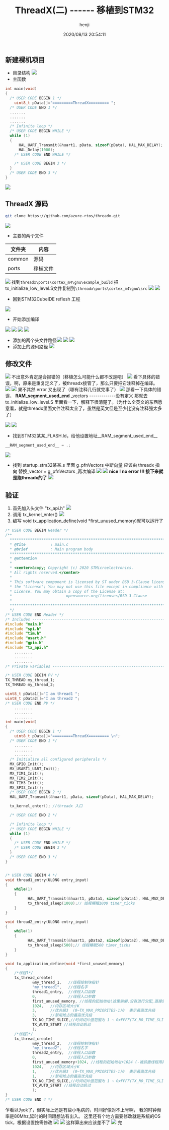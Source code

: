 ﻿---
title: ThreadX(二) ------ 移植到STM32 # 文章标题  
author: henji
img: #/source/images/xxx.jpg
top: false
cover: #true
coverImg: #/images/1.jpg
password: #8d969eef6ecad3c29a3a629280e686cf0c3f5d5a86aff3ca12020c923adc6c92
toc: true
mathjax: false
summary: ThreadX(二) ------ 移植到STM32
categories: ThreadX
tags:
  - ThreadX
  - STM32
date: 2020/08/13 20:54:11
---

## 新建裸机项目

- 目录结构
![](https://img-blog.csdnimg.cn/20200812193339863.png?x-oss-process=image/watermark,type_ZmFuZ3poZW5naGVpdGk,shadow_10,text_aHR0cHM6Ly9ibG9nLmNzZG4ubmV0L3FxXzM3NTU1MDAy,size_16,color_FFFFFF,t_70#pic_center)
- 主函数

```c
int main(void)
{
  /* USER CODE BEGIN 1 */
	uint8_t pData[]="=========ThreadX========= ";
  /* USER CODE END 1 */
  .......
  .......
  .......	
  /* Infinite loop */
  /* USER CODE BEGIN WHILE */
  while (1)
  {
	  HAL_UART_Transmit(&huart1, pData, sizeof(pData), HAL_MAX_DELAY);
	  HAL_Delay(1000);
    /* USER CODE END WHILE */

    /* USER CODE BEGIN 3 */
  }
  /* USER CODE END 3 */
}
```
![](https://img-blog.csdnimg.cn/20200812193533578.png?x-oss-process=image/watermark,type_ZmFuZ3poZW5naGVpdGk,shadow_10,text_aHR0cHM6Ly9ibG9nLmNzZG4ubmV0L3FxXzM3NTU1MDAy,size_16,color_FFFFFF,t_70#pic_center)

## ThreadX 源码

```bash
git clone https://github.com/azure-rtos/threadx.git
```
![](https://img-blog.csdnimg.cn/20200812194627241.png?x-oss-process=image/watermark,type_ZmFuZ3poZW5naGVpdGk,shadow_10,text_aHR0cHM6Ly9ibG9nLmNzZG4ubmV0L3FxXzM3NTU1MDAy,size_16,color_FFFFFF,t_70#pic_center)
- 主要的两个文件

文件夹|内容
----- | ---- 
common | 源码
ports | 移植文件

![](https://img-blog.csdnimg.cn/20200812194730685.png?x-oss-process=image/watermark,type_ZmFuZ3poZW5naGVpdGk,shadow_10,text_aHR0cHM6Ly9ibG9nLmNzZG4ubmV0L3FxXzM3NTU1MDAy,size_16,color_FFFFFF,t_70#pic_center)
找到`threadx\ports\cortex_m4\gnu\example_build`
把tx_initialize_low_level.S文件复制到`\threadx\ports\cortex_m4\gnu\src`
![](https://img-blog.csdnimg.cn/20200812195501334.png?x-oss-process=image/watermark,type_ZmFuZ3poZW5naGVpdGk,shadow_10,text_aHR0cHM6Ly9ibG9nLmNzZG4ubmV0L3FxXzM3NTU1MDAy,size_16,color_FFFFFF,t_70#pic_center)
![](https://img-blog.csdnimg.cn/20200812195800662.png?x-oss-process=image/watermark,type_ZmFuZ3poZW5naGVpdGk,shadow_10,text_aHR0cHM6Ly9ibG9nLmNzZG4ubmV0L3FxXzM3NTU1MDAy,size_16,color_FFFFFF,t_70#pic_center)
* 回到STM32CubeIDE reflesh 工程

![](https://img-blog.csdnimg.cn/20200812200354549.png?x-oss-process=image/watermark,type_ZmFuZ3poZW5naGVpdGk,shadow_10,text_aHR0cHM6Ly9ibG9nLmNzZG4ubmV0L3FxXzM3NTU1MDAy,size_16,color_FFFFFF,t_70#pic_center)
- 开始添加编译

![](https://img-blog.csdnimg.cn/20200812200447459.png?x-oss-process=image/watermark,type_ZmFuZ3poZW5naGVpdGk,shadow_10,text_aHR0cHM6Ly9ibG9nLmNzZG4ubmV0L3FxXzM3NTU1MDAy,size_16,color_FFFFFF,t_70#pic_center)
![](https://img-blog.csdnimg.cn/20200812200609753.png?x-oss-process=image/watermark,type_ZmFuZ3poZW5naGVpdGk,shadow_10,text_aHR0cHM6Ly9ibG9nLmNzZG4ubmV0L3FxXzM3NTU1MDAy,size_16,color_FFFFFF,t_70#pic_center)
![](https://img-blog.csdnimg.cn/20200812200704374.png?x-oss-process=image/watermark,type_ZmFuZ3poZW5naGVpdGk,shadow_10,text_aHR0cHM6Ly9ibG9nLmNzZG4ubmV0L3FxXzM3NTU1MDAy,size_16,color_FFFFFF,t_70#pic_center)
![](https://img-blog.csdnimg.cn/2020081220073894.png?x-oss-process=image/watermark,type_ZmFuZ3poZW5naGVpdGk,shadow_10,text_aHR0cHM6Ly9ibG9nLmNzZG4ubmV0L3FxXzM3NTU1MDAy,size_16,color_FFFFFF,t_70#pic_center)
- 添加的两个头文件路径![](https://img-blog.csdnimg.cn/20200812200822367.png?x-oss-process=image/watermark,type_ZmFuZ3poZW5naGVpdGk,shadow_10,text_aHR0cHM6Ly9ibG9nLmNzZG4ubmV0L3FxXzM3NTU1MDAy,size_16,color_FFFFFF,t_70#pic_center)
![](https://img-blog.csdnimg.cn/20200812201017871.png?x-oss-process=image/watermark,type_ZmFuZ3poZW5naGVpdGk,shadow_10,text_aHR0cHM6Ly9ibG9nLmNzZG4ubmV0L3FxXzM3NTU1MDAy,size_16,color_FFFFFF,t_70#pic_center)
![](https://img-blog.csdnimg.cn/20200812201051992.png?x-oss-process=image/watermark,type_ZmFuZ3poZW5naGVpdGk,shadow_10,text_aHR0cHM6Ly9ibG9nLmNzZG4ubmV0L3FxXzM3NTU1MDAy,size_16,color_FFFFFF,t_70#pic_center)
- 添加上的源码路径
![](https://img-blog.csdnimg.cn/20200812201241300.png?x-oss-process=image/watermark,type_ZmFuZ3poZW5naGVpdGk,shadow_10,text_aHR0cHM6Ly9ibG9nLmNzZG4ubmV0L3FxXzM3NTU1MDAy,size_16,color_FFFFFF,t_70#pic_center)

## 修改文件

![](https://img-blog.csdnimg.cn/20200812201448739.png?x-oss-process=image/watermark,type_ZmFuZ3poZW5naGVpdGk,shadow_10,text_aHR0cHM6Ly9ibG9nLmNzZG4ubmV0L3FxXzM3NTU1MDAy,size_16,color_FFFFFF,t_70#pic_center)
不出意外肯定是会报错的（移植怎么可能什么都不改是吧）
![](https://img-blog.csdnimg.cn/2020081220180646.png?x-oss-process=image/watermark,type_ZmFuZ3poZW5naGVpdGk,shadow_10,text_aHR0cHM6Ly9ibG9nLmNzZG4ubmV0L3FxXzM3NTU1MDAy,size_16,color_FFFFFF,t_70#pic_center)
看下具体的错误，啊，原来是重复定义了，被threadx接管了，那么只要把它注释掉在编译。
![](https://img-blog.csdnimg.cn/20200812201846305.png#pic_center)
![](https://img-blog.csdnimg.cn/20200812202126977.png?x-oss-process=image/watermark,type_ZmFuZ3poZW5naGVpdGk,shadow_10,text_aHR0cHM6Ly9ibG9nLmNzZG4ubmV0L3FxXzM3NTU1MDAy,size_16,color_FFFFFF,t_70#pic_center)
果不其然 error 又出现了（哪有注释几行就完事了）
![](https://img-blog.csdnimg.cn/20200812202245414.png?x-oss-process=image/watermark,type_ZmFuZ3poZW5naGVpdGk,shadow_10,text_aHR0cHM6Ly9ibG9nLmNzZG4ubmV0L3FxXzM3NTU1MDAy,size_16,color_FFFFFF,t_70#pic_center)
那看一下具体的错误，
__RAM_segment_used_end__
_vectors
-------------没有定义
那就去tx_initialize_low_level.S 里面看一下，解释下很清楚了。（为什么全英文的东西愿意看，就是threadx里面文件注释太全了，虽然是英文但是至少比没有注释强太多了）

![](https://img-blog.csdnimg.cn/20200812202358800.png?x-oss-process=image/watermark,type_ZmFuZ3poZW5naGVpdGk,shadow_10,text_aHR0cHM6Ly9ibG9nLmNzZG4ubmV0L3FxXzM3NTU1MDAy,size_16,color_FFFFFF,t_70#pic_center)
![](https://img-blog.csdnimg.cn/20200812202634799.png?x-oss-process=image/watermark,type_ZmFuZ3poZW5naGVpdGk,shadow_10,text_aHR0cHM6Ly9ibG9nLmNzZG4ubmV0L3FxXzM3NTU1MDAy,size_16,color_FFFFFF,t_70#pic_center)
 - 找到STM32某某_FLASH.ld，给他设置地址__RAM_segment_used_end__
 
```c
__RAM_segment_used_end__ = .;
```

![](https://img-blog.csdnimg.cn/20200812203450767.png?x-oss-process=image/watermark,type_ZmFuZ3poZW5naGVpdGk,shadow_10,text_aHR0cHM6Ly9ibG9nLmNzZG4ubmV0L3FxXzM3NTU1MDAy,size_16,color_FFFFFF,t_70#pic_center)
- 找到 startup_stm32某某.s 里面 g_pfnVectors 中断向量 应该由 threadx 指向
替换_vector = g_pfnVectors ,再次编译
![](https://img-blog.csdnimg.cn/2020081220381551.png?x-oss-process=image/watermark,type_ZmFuZ3poZW5naGVpdGk,shadow_10,text_aHR0cHM6Ly9ibG9nLmNzZG4ubmV0L3FxXzM3NTU1MDAy,size_16,color_FFFFFF,t_70#pic_center)
![](https://img-blog.csdnimg.cn/20200812204336372.png?x-oss-process=image/watermark,type_ZmFuZ3poZW5naGVpdGk,shadow_10,text_aHR0cHM6Ly9ibG9nLmNzZG4ubmV0L3FxXzM3NTU1MDAy,size_16,color_FFFFFF,t_70#pic_center)
**nice ! no error !!! 接下来就是跑threadx的了**
![](https://img-blog.csdnimg.cn/20200812204447529.png?x-oss-process=image/watermark,type_ZmFuZ3poZW5naGVpdGk,shadow_10,text_aHR0cHM6Ly9ibG9nLmNzZG4ubmV0L3FxXzM3NTU1MDAy,size_16,color_FFFFFF,t_70#pic_center)

## 验证

1. 首先加入头文件 "tx_api.h"
![](https://img-blog.csdnimg.cn/20200812204623655.png?x-oss-process=image/watermark,type_ZmFuZ3poZW5naGVpdGk,shadow_10,text_aHR0cHM6Ly9ibG9nLmNzZG4ubmV0L3FxXzM3NTU1MDAy,size_16,color_FFFFFF,t_70#pic_center)
2. 调用 tx_kernel_enter()
![](https://img-blog.csdnimg.cn/20200812213130788.png?x-oss-process=image/watermark,type_ZmFuZ3poZW5naGVpdGk,shadow_10,text_aHR0cHM6Ly9ibG9nLmNzZG4ubmV0L3FxXzM3NTU1MDAy,size_16,color_FFFFFF,t_70#pic_center)
3. 编写 void tx_application_define(void *first_unused_memory)就可以运行了

```c
/* USER CODE BEGIN Header */
/**
  ******************************************************************************
  * @file           : main.c
  * @brief          : Main program body
  ******************************************************************************
  * @attention
  *
  * <center>&copy; Copyright (c) 2020 STMicroelectronics.
  * All rights reserved.</center>
  *
  * This software component is licensed by ST under BSD 3-Clause license,
  * the "License"; You may not use this file except in compliance with the
  * License. You may obtain a copy of the License at:
  *                        opensource.org/licenses/BSD-3-Clause
  *
  ******************************************************************************
  */
/* USER CODE END Header */
/* Includes ------------------------------------------------------------------*/
#include "main.h"
#include "spi.h"
#include "tim.h"
#include "usart.h"
#include "gpio.h"
#include "tx_api.h"
	........
	........
	........
/* Private variables ---------------------------------------------------------*/

/* USER CODE BEGIN PV */
TX_THREAD my_thread_1;
TX_THREAD my_thread_2;

uint8_t pData1[]="I am thread1 ";
uint8_t pData2[]="I am thread2 ";
/* USER CODE END PV */
	........
	........
	........
int main(void)
{
  /* USER CODE BEGIN 1 */
	uint8_t pData[]="=========ThreadX========= \n";
  /* USER CODE END 1 */
	........
	........
	........
  /* Initialize all configured peripherals */
  MX_GPIO_Init();
  MX_USART1_UART_Init();
  MX_TIM1_Init();
  MX_TIM2_Init();
  MX_TIM3_Init();
  MX_SPI3_Init();
  /* USER CODE BEGIN 2 */
  HAL_UART_Transmit(&huart1, pData, sizeof(pData), HAL_MAX_DELAY);

  tx_kernel_enter(); //threadx 入口

  /* USER CODE END 2 */

  /* Infinite loop */
  /* USER CODE BEGIN WHILE */
  while (1)
  {
    /* USER CODE END WHILE */
    /* USER CODE BEGIN 3 */
  }
  /* USER CODE END 3 */
}


/* USER CODE BEGIN 4 */
void thread1_entry(ULONG entry_input)
{
	while(1)
	{
		  HAL_UART_Transmit(&huart1, pData1, sizeof(pData1), HAL_MAX_DELAY);
		  tx_thread_sleep(1000);// 线程睡眠1000 timer_ticks
	}
}

void thread2_entry(ULONG entry_input)
{
	while(1)
	{
		  HAL_UART_Transmit(&huart1, pData2, sizeof(pData2), HAL_MAX_DELAY);
		  tx_thread_sleep(500);// 线程睡眠500 timer_ticks
	}
}

void tx_application_define(void *first_unused_memory)
{
	/*线程1*/
	tx_thread_create(
			&my_thread_1,	//线程控制块指针
			"my_thread1",	//线程名字
			thread1_entry,  //线程入口函数
			0,				//线程入口参数
			first_unused_memory, //线程的起始地址(这里偷懒,没有进行分配,直接使用未用的起始地址)
			1024,	//内存区域大小K
			3,		//优先级3  (0~TX_MAX_PRIORITES-1)0  表示最高优先级
			3,		//禁用抢占的最高优先级
			TX_NO_TIME_SLICE,//时间切片值范围为 1 ~ 0xFFFF(TX_NO_TIME_SLICE = 0)
			TX_AUTO_START //线程自动启动
			);
	/*线程2*/
	tx_thread_create(
			&my_thread_2,	//线程控制块指针
			"my_thread2",	//线程名字
			thread2_entry,  //线程入口函数
			0,				//线程入口参数
			first_unused_memory+1024, //线程的起始地址+1024 (-被前面线程用掉了)
			1024,	//内存区域大小K
			1,		//优先级3  (0~TX_MAX_PRIORITES-1)0  表示最高优先级
			1,		//禁用抢占的最高优先级
			TX_NO_TIME_SLICE,//时间切片值范围为 1 ~ 0xFFFF(TX_NO_TIME_SLICE = 0)
			TX_AUTO_START //线程自动启动
			);
}
/* USER CODE END 4 */
```
乍看以为ok了，但实际上还是有些小毛病的，时间好像对不上号啊，
我的时钟频率是80Mhz,延时的时间跟想法有出入。
这里还有个地方需要修改就是系统的OS tick，根据设置按需修改
![](https://img-blog.csdnimg.cn/20200812221607228.png?x-oss-process=image/watermark,type_ZmFuZ3poZW5naGVpdGk,shadow_10,text_aHR0cHM6Ly9ibG9nLmNzZG4ubmV0L3FxXzM3NTU1MDAy,size_16,color_FFFFFF,t_70#pic_center)
![](https://img-blog.csdnimg.cn/2020081222463176.png?x-oss-process=image/watermark,type_ZmFuZ3poZW5naGVpdGk,shadow_10,text_aHR0cHM6Ly9ibG9nLmNzZG4ubmV0L3FxXzM3NTU1MDAy,size_16,color_FFFFFF,t_70#pic_center)
这样算出来应该差不了
![](https://img-blog.csdnimg.cn/20200812224712476.png?x-oss-process=image/watermark,type_ZmFuZ3poZW5naGVpdGk,shadow_10,text_aHR0cHM6Ly9ibG9nLmNzZG4ubmV0L3FxXzM3NTU1MDAy,size_16,color_FFFFFF,t_70#pic_center)
完
